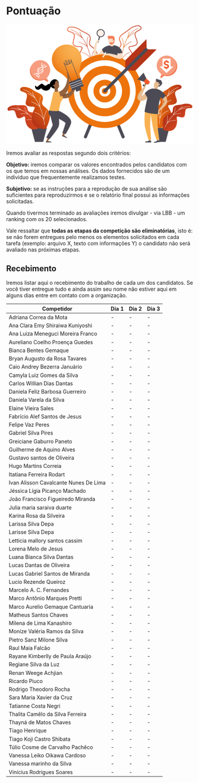 # Pontuação

<p align="center">
  <img width=600 src="img/pontuacao.png" alt="Ilustração Mendelics">
</p>

Iremos avaliar as respostas segundo dois critérios:

**Objetivo:** iremos comparar os valores encontrados pelos candidatos com os que temos em nossas análises. Os dados fornecidos são de um individuo que frequentemente realizamos testes.

**Subjetivo:** se as instruções para a reprodução de sua análise são suficientes para reproduzirmos e se o relatório final possui as informações solicitadas.

Quando tivermos terminado as avaliações iremos divulgar - via LBB - um ranking com os 20 selecionados.

Vale ressaltar que **todas as etapas da competição são eliminatórias**, isto é: se não forem entregues pelo menos os elementos solicitados em cada tarefa (exemplo: arquivo X, texto com informações Y) o candidato não será avaliado nas próximas etapas.

## Recebimento

Iremos listar aqui o recebimento do trabalho de cada um dos candidatos. Se você tiver entregue tudo e ainda assim seu nome não estiver aqui em alguns dias entre em contato com a organização.

| Competidor                            | Dia 1 | Dia 2 | Dia 3 |
|---------------------------------------|-------|-------|-------|
| Adriana Correa da Mota                | -     | -     | -     |
| Ana Clara Emy Shiraiwa Kuniyoshi      | -     | -     | -     |
| Ana Luiza Meneguci Moreira Franco     | -     | -     | -     |
| Aureliano Coelho Proença Guedes       | -     | -     | -     |
| Bianca Bentes Gemaque                 | -     | -     | -     |
| Bryan Augusto da Rosa Tavares         | -     | -     | -     |
| Caio Andrey Bezerra Januário          | -     | -     | -     |
| Camyla Luiz Gomes da Silva            | -     | -     | -     |
| Carlos Willian Dias Dantas            | -     | -     | -     |
| Daniela Feliz Barbosa Guerreiro       | -     | -     | -     |
| Daniela Varela da Silva               | -     | -     | -     |
| Elaine Vieira Sales                   | -     | -     | -     |
| Fabrício Alef Santos de Jesus         | -     | -     | -     |
| Felipe Vaz Peres                      | -     | -     | -     |
| Gabriel Silva Pires                   | -     | -     | -     |
| Greiciane Gaburro Paneto              | -     | -     | -     |
| Guilherme de Aquino Alves             | -     | -     | -     |
| Gustavo santos de Oliveira            | -     | -     | -     |
| Hugo Martins Correia                  | -     | -     | -     |
| Itatiana Ferreira Rodart              | -     | -     | -     |
| Ivan Alisson Cavalcante Nunes De Lima | -     | -     | -     |
| Jéssica Lígia Picanço Machado         | -     | -     | -     |
| João Francisco Figueiredo Miranda     | -     | -     | -     |
| Julia maria saraiva duarte            | -     | -     | -     |
| Karina Rosa da Silveira               | -     | -     | -     |
| Larissa Silva Depa                    | -     | -     | -     |
| Larisse Silva Depa                    | -     | -     | -     |
| Letticia mallory santos cassim        | -     | -     | -     |
| Lorena Melo de Jesus                  | -     | -     | -     |
| Luana Bianca Silva Dantas             | -     | -     | -     |
| Lucas Dantas de Oliveira              | -     | -     | -     |
| Lucas Gabriel Santos de Miranda       | -     | -     | -     |
| Lucio Rezende Queiroz                 | -     | -     | -     |
| Marcelo A. C. Fernandes               | -     | -     | -     |
| Marco Antônio Marques Pretti          | -     | -     | -     |
| Marco Aurelio Gemaque Cantuaria       | -     | -     | -     |
| Matheus Santos Chaves                 | -     | -     | -     |
| Milena de Lima Kanashiro              | -     | -     | -     |
| Moníze Valéria Ramos da Silva         | -     | -     | -     |
| Pietro Sanz Milone Silva              | -     | -     | -     |
| Raul Maia Falcão                      | -     | -     | -     |
| Rayane Kimberlly de Paula Araújo      | -     | -     | -     |
| Regiane Silva da Luz                  | -     | -     | -     |
| Renan Weege Achjian                   | -     | -     | -     |
| Ricardo Piuco                         | -     | -     | -     |
| Rodrigo Theodoro Rocha                | -     | -     | -     |
| Sara Maria Xavier da Cruz             | -     | -     | -     |
| Tatianne Costa Negri                  | -     | -     | -     |
| Thalita Camêlo da Silva Ferreira      | -     | -     | -     |
| Thayná de Matos Chaves                | -     | -     | -     |
| Tiago Henrique                        | -     | -     | -     |
| Tiago Koji Castro Shibata             | -     | -     | -     |
| Túlio Cosme de Carvalho Pachêco       | -     | -     | -     |
| Vanessa Leiko Oikawa Cardoso          | -     | -     | -     |
| Vanessa marinho da Silva              | -     | -     | -     |
| Vinícius Rodrigues Soares             | -     | -     | -     |